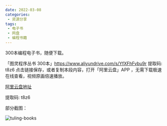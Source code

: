 ```yaml
---
date: 2022-03-08
categories:
 - 资源分享
tags:
 - 电子书
 - 网盘
 - 编程书籍
---
```


300本编程电子书，随便下载。

「图灵程序丛书 300本」https://www.aliyundrive.com/s/YfXFhFvbu9r 提取码: t8z6 点击链接保存，或者复制本段内容，打开「阿里云盘」APP ，无需下载极速在线查看，视频原画倍速播放。

[阿里云盘地址](https://www.aliyundrive.com/s/YfXFhFvbu9r )

提取码: t8z6

部分截图：

![tuling-books](https://cdn.jsdelivr.net/gh/CoderSJX/nullpointer@master/static/images/tuling-books.png)

